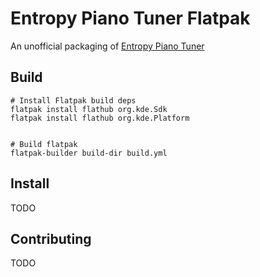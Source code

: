 # Entropy Piano Tuner Flatpak
An unofficial packaging of [Entropy Piano Tuner](http://piano-tuner.org/)  

## Build
```
# Install Flatpak build deps
flatpak install flathub org.kde.Sdk
flatpak install flathub org.kde.Platform


# Build flatpak
flatpak-builder build-dir build.yml
```

## Install
TODO

## Contributing
TODO
